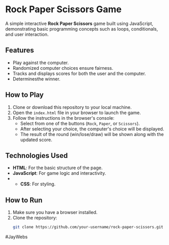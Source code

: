 # Rock Paper Scissors Game

A simple interactive **Rock Paper Scissors** game built using JavaScript, demonstrating basic programming concepts such as loops, conditionals, and user interaction.

## Features

- Play against the computer.
- Randomized computer choices ensure fairness.
- Tracks and displays scores for both the user and the computer.
- Determinesthe winner.

## How to Play

1. Clone or download this repository to your local machine.
2. Open the `index.html` file in your browser to launch the game.
3. Follow the instructions in the browser's console:
   - Select from one of the buttons (`Rock`, `Paper`, or `Scissors`).
   - After selecting your choice, the computer's choice will be displayed.
   - The result of the round (win/lose/draw) will be shown along with the updated score.


## Technologies Used

- **HTML**: For the basic structure of the page.
- **JavaScript**: For game logic and interactivity.
- - **CSS**: For styling.

## How to Run

1. Make sure you have a browser installed.
2. Clone the repository:
   ```bash
   git clone https://github.com/your-username/rock-paper-scissors.git


#JayWebs
